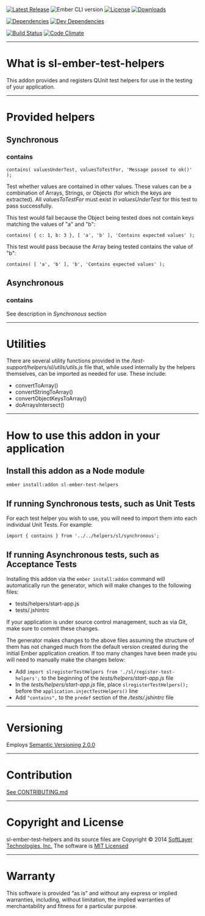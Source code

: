 
[![Latest Release](https://img.shields.io/github/release/softlayer/sl-ember-test-helpers.svg)](https://github.com/softlayer/sl-ember-test-helpers/releases) ![Ember CLI version](https://img.shields.io/badge/ember%20cli-0.1.5-orange.svg) [![License](https://img.shields.io/npm/l/sl-ember-test-helpers.svg)](LICENSE.md) [![Downloads](https://img.shields.io/npm/dm/sl-ember-test-helpers.svg)](https://www.npmjs.com/package/sl-ember-test-helpers)

[![Dependencies](https://img.shields.io/david/softlayer/sl-ember-test-helpers.svg)](https://david-dm.org/softlayer/sl-ember-test-helpers) [![Dev Dependencies](https://img.shields.io/david/dev/softlayer/sl-ember-test-helpers.svg)](https://david-dm.org/softlayer/sl-ember-test-helpers#info=devDependencies)

[![Build Status](https://img.shields.io/travis/softlayer/sl-ember-test-helpers/develop.svg)](https://travis-ci.org/softlayer/sl-ember-test-helpers) [![Code Climate](https://img.shields.io/codeclimate/github/softlayer/sl-ember-test-helpers.svg)](https://codeclimate.com/github/softlayer/sl-ember-test-helpers)

---

# What is sl-ember-test-helpers

This addon provides and registers QUnit test helpers for use in the testing of your application.


---

# Provided helpers

## Synchronous

### contains

```
contains( valuesUnderTest, valuesToTestFor, 'Message passed to ok()' );
```

Test whether values are contained in other values.  These values can be a combination of Arrays, Strings, or Objects (for which the keys are extracted).  All *valuesToTestFor* must exist in *valuesUnderTest* for this test to pass successfully.

This test would fail because the Object being tested does not contain keys matching the values of "a" and "b":

```
contains( { c: 1, b: 3 }, [ 'a', 'b' ], 'Contains expected values' );
```

This test would pass because the Array being tested contains the value of "b":

```
contains( [ 'a', 'b' ], 'b', 'Contains expected values' );
```

## Asynchronous

### contains

See description in *Synchronous* section



---

# Utilities

There are several utility functions provided in the */test-support/helpers/sl/utils/utils.js* file that, while used internally by the helpers themselves, can be imported as needed for use.  These include:

* convertToArray()
* convertStringToArray()
* convertObjectKeysToArray()
* doArraysIntersect()


---

# How to use this addon in your application

## Install this addon as a Node module

```
ember install:addon sl-ember-test-helpers
```

## If running Synchronous tests, such as Unit Tests

For each test helper you wish to use, you will need to import them into each individual Unit Tests. For example:

```
import { contains } from '../../helpers/sl/synchronous';
```

## If running Asynchronous tests, such as Acceptance Tests

Installing this addon via the `ember install:addon` command will automatically run the generator, which will make changes to the following files:

* tests/helpers/start-app.js
* tests/.jshintrc

If your application is under source control management, such as via Git, make sure to commit these changes.

The generator makes changes to the above files assuming the structure of them has not changed much from the default version created during the initial Ember application creation.  If too many changes have been made you will need to manually make the changes below:

* Add `import slregisterTestHelpers from './sl/register-test-helpers';` to the beginning of the *tests/helpers/start-app.js* file
* In the *tests/helpers/start-app.js* file, place `slregisterTestHelpers();` before the `application.injectTestHelpers()` line
* Add `"contains",` to the `predef` section of the */tests/.jshintrc* file


---

# Versioning
Employs [Semantic Versioning 2.0.0](http://semver.org/)

---

# Contribution
[See CONTRIBUTING.md](CONTRIBUTING.md)

---

# Copyright and License
sl-ember-test-helpers and its source files are Copyright © 2014 [SoftLayer Technologies, Inc.](http://www.softlayer.com/)
The software is [MIT Licensed](LICENSE.md)


---

# Warranty
This software is provided “as is” and without any express or implied warranties, including, without limitation, the
implied warranties of merchantability and fitness for a particular purpose.
